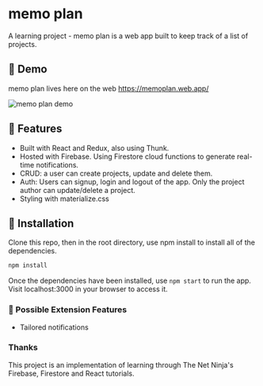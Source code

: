 # memo plan

A learning project - memo plan is a web app built to keep track of a list of projects.

## :seedling: Demo

memo plan lives here on the web https://memoplan.web.app/

![ memo plan demo ](public/img/memoplan_demo.gif)

## :art: Features

   * Built with React and Redux, also using Thunk.
   * Hosted with Firebase. Using Firestore cloud functions to generate real-time notifications.
   * CRUD: a user can create projects, update and delete them.
   * Auth: Users can signup, login and logout of the app. Only the project author can update/delete a project.
   * Styling with materialize.css

## :wrench: Installation

Clone this repo, then in the root directory, use npm install to install all of the dependencies.

```bash
npm install
```

Once the dependencies have been installed, use `npm start` to run the app. Visit localhost:3000 in your browser to access it.

### :crystal_ball: Possible Extension Features

* Tailored notifications

### Thanks

This project is an implementation of learning through The Net Ninja's Firebase, Firestore and React tutorials.
